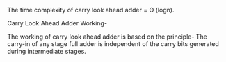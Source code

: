 The time complexity of carry look ahead adder = Θ (logn).
 

Carry Look Ahead Adder Working-
 

The working of carry look ahead adder is based on the principle-
The carry-in of any stage full adder is independent of the carry bits generated during intermediate stages.

 